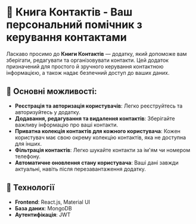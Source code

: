 # 📱 Книга Контактів - Ваш персональний помічник з керування контактами

Ласкаво просимо до **Книги Контактів** — додатку, який допоможе вам зберігати, редагувати та організовувати контакти. Цей додаток призначений для простого й зручного керування контактною інформацією, а також надає безпечний доступ до ваших даних.

## 🌟 Основні можливості:

- **Реєстрація та авторизація користувачів**: Легко реєструйтесь та авторизуйтесь у додатку.
- **Додавання, редагування та видалення контактів**: Зберігайте важливу інформацію про ваші контакти.
- **Приватна колекція контактів для кожного користувача**: Кожен користувач має свою окрему колекцію контактів, яка не доступна для інших.
- **Фільтрація контактів**: Легко шукайте контакти за ім'ям чи номером телефону.
- **Автоматичне оновлення стану користувача**: Ваші дані завжди актуальні, навіть після перезавантаження додатку.

## 🚀 Технології

- **Frontend**: React.js, Material UI
- **База даних**: MongoDB
- **Аутентифікація**: JWT
